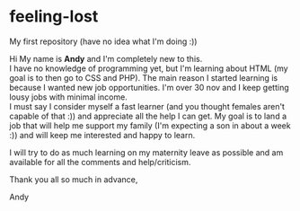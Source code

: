 # feeling-lost
My first repository (have no idea what I'm doing :))

Hi 
My name is <b>Andy</b> and I'm completely new to this.<br> 
I have no knowledge of programming yet, but I'm learning about HTML (my goal is to then go to CSS and PHP).
The main reason I started learning is because I wanted new job opportunities. I'm over 30 nov and I keep getting lousy jobs with minimal income.<br>
I must say I consider myself a fast learner (and you thought females aren't capable of that :)) and appreciate all the help I can get. My goal is to land a job that will help me support my family (I'm expecting a son in about a week :)) and will keep me interested and happy to learn. 

I will try to do as much learning on my maternity leave as possible and am available for all the comments and help/criticism.

Thank you all so much in advance,

Andy
